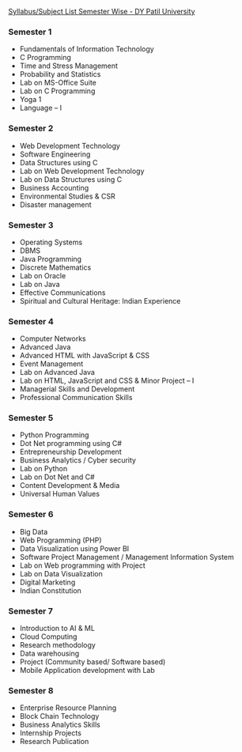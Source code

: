 
[Syllabus/Subject List Semester Wise - DY Patil University](https://dypatil.edu/programs/under-graduate/humanities-and-sciences/school-of-humanities-and-science/bachelor-of-computer-applications)  

### Semester 1
- Fundamentals of Information Technology  
- C Programming  
- Time and Stress Management  
- Probability and Statistics  
- Lab on MS-Office Suite  
- Lab on C Programming  
- Yoga 1  
- Language – I  

### Semester 2
- Web Development Technology  
- Software Engineering  
- Data Structures using C    
- Lab on Web Development Technology
- Lab on Data Structures using C 
- Business Accounting
- Environmental Studies & CSR
- Disaster management 

### Semester 3
- Operating Systems 
- DBMS
- Java Programming
- Discrete Mathematics 
- Lab on Oracle 
- Lab on Java
- Effective Communications
- Spiritual and Cultural Heritage: Indian Experience  

### Semester 4
- Computer Networks 
- Advanced Java
- Advanced HTML with JavaScript & CSS
- Event Management 
- Lab on Advanced Java
- Lab on HTML, JavaScript and CSS & Minor Project – I  
- Managerial Skills and Development  
- Professional Communication Skills

### Semester 5
- Python Programming 
- Dot Net programming using C# 
- Entrepreneurship Development
- Business Analytics / Cyber security
- Lab on Python
- Lab on Dot Net and C# 
- Content Development & Media 
- Universal Human Values 

### Semester 6
- Big Data
- Web Programming (PHP)
- Data Visualization using Power BI
- Software Project Management / Management Information System
- Lab on Web programming with Project 
- Lab on Data Visualization 
- Digital Marketing 
- Indian Constitution 

### Semester 7
- Introduction to AI & ML 
- Cloud Computing 
- Research methodology 
- Data warehousing 
- Project (Community based/ Software based)
- Mobile Application development with Lab

### Semester 8
- Enterprise Resource Planning 
- Block Chain Technology 
- Business Analytics Skills
- Internship Projects
- Research Publication